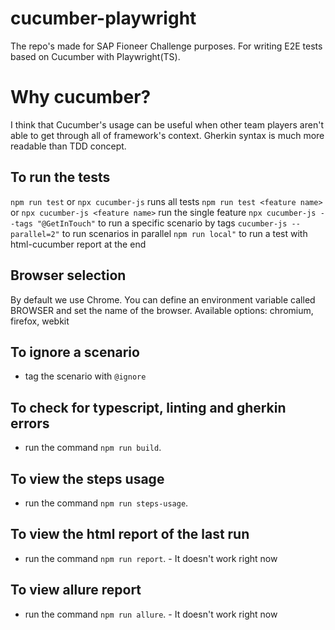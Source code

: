 # cucumber-playwright
The repo's made for SAP Fioneer Challenge purposes.
For writing E2E tests based on Cucumber with Playwright(TS).

# Why cucumber?
I think that Cucumber's usage can be useful when other team players aren't able to get through all of framework's context.
Gherkin syntax is much more readable than TDD concept.

## To run the tests
`npm run test` or `npx cucumber-js` runs all tests
`npm run test <feature name>` or `npx cucumber-js <feature name>` run the single feature
`npx cucumber-js --tags "@GetInTouch"` to run a specific scenario by tags
`cucumber-js --parallel=2"` to run scenarios in parallel
`npm run local"` to run a test with html-cucumber report at the end 

## Browser selection
By default we use Chrome. You can define an environment variable called BROWSER and
set the name of the browser. Available options: chromium, firefox, webkit

## To ignore a scenario

- tag the scenario with `@ignore`

## To check for typescript, linting and gherkin errors

- run the command `npm run build`.

## To view the steps usage

- run the command `npm run steps-usage`.

## To view the html report of the last run

- run the command `npm run report`. - It doesn't work right now

## To view allure report
- run the command `npm run allure`. - It doesn't work right now

